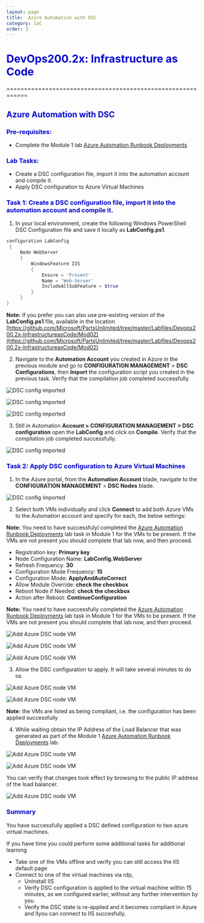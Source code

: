 ```yaml
---
layout: page
title:  Azure Automation with DSC
category: IaC
order: 3
---
```


<h1><span style="color: #0000CD;">DevOps200.2x: Infrastructure as Code</span></h1>
============================================================

<h2><span style="color: #0000CD;">Azure Automation with DSC </span></h2>


<h3><span style="color: #0000CD;"> Pre-requisites:</span></h3>

- Complete the Module 1 lab [Azure Automation Runbook Deployments](https://microsoft.github.io/PartsUnlimited/iac/200.2x-IaCM01AzureAuto.html)
 

<h3><span style="color: #0000CD;"> Lab Tasks:</span></h3> 


- Create a DSC configuration file, import it into the automation account and compile it. 
- Apply DSC configuration to Azure Virtual Machines
  

  
<h3><span style="color: #0000CD;">Task 1: Create a DSC configuration file, import it into the automation account and compile it. </span></h3> 

1. In your local environment, create the following Windows PowerShell DSC Configuration file and save it locally as **LabConfig.ps1**. 

```powershell
configuration LabConfig 
 { 
     Node WebServer 
     { 
         WindowsFeature IIS 
         { 
             Ensure = 'Present' 
             Name = 'Web-Server' 
             IncludeAllSubFeature = $true 
         } 
     } 
} 
```

**Note:** If you prefer you can also use pre-existing version of the **LabConfig.ps1** file, available in the location [https://github.com/Microsoft/PartsUnlimited/tree/master/Labfiles/Devops200.2x-InfrastructureasCode/Mod02](https://github.com/Microsoft/PartsUnlimited/tree/master/Labfiles/Devops200.2x-InfrastructureasCode/Mod02)


2.	Navigate to the **Automation Account** you created in Azure in the previous module and go to **CONFIGURATION MANAGEMENT** > **DSC Configurations**, then **Import** the configuration script you created in the previous task. Verify that the compilation job completed successfully. 
 
 
![DSC config imported](..\assets\azureautodsc-jan2018\adddscconfigfile.png)

 
![DSC config imported](..\assets\azureautodsc-jan2018\importdscconfigfile.png)
 


![DSC config imported](..\assets\azureautodsc-jan2018\Labconfigimported.png)


3. Still in Automation **Account > CONFIGURATION MANAGEMENT > DSC configuration** open the **LabConfig** and click on **Compile**. Verify that the compilation job completed successfully.

![DSC config imported](..\assets\azureautodsc-jan2018\dsccompile.png)



  
<h3><span style="color: #0000CD;">Task 2: Apply DSC configuration to Azure Virtual Machines</span></h3>  	

1.	In the Azure portal, from the **Automation Account** blade, navigate to the **CONFIGURATION MANAGEMENT** > **DSC Nodes** blade. 


![DSC config imported](..\assets\azureautodsc-jan2018\dscnodes.png)

2.	Select both VMs individually and click **Connect** to add both Azure VMs to the Automation account and specify for each, the below settings: 

**Note:** You need to have successfulyl completed the [Azure Automation Runbook Deployments](https://microsoft.github.io/PartsUnlimited/iac/200.2x-IaCM01AzureAuto.html) lab task in Module 1 for the VMs to be present. If the VMs are not present you should complete that lab now, and then proceed.





- Registration key: **Primary key** 
- Node Configuration Name: **LabConfig.WebServer** 
- Refresh Frequency: **30** 
- Configuration Mode Frequency: **15** 
- Configuration Mode: **ApplyAndAutoCorrect**
- Allow Module Override: **check the checkbox** 
- Reboot Node if Needed: **check the checkbox**
- Action after Reboot: **ContinueConfiguration** 


**Note:** You need to have successfully completed the [Azure Automation Runbook Deployments](https://microsoft.github.io/PartsUnlimited/iac/200.2x-IaCM01AzureAuto.html) lab task in Module 1 for the VMs to be present. If the VMs are not present you should complete that lab now, and then proceed.

![Add Azure DSC node VM](..\assets\azureautodsc-jan2018\addazurevm.png)


![Add Azure DSC node VM](..\assets\azureautodsc-jan2018\addazurevm1.png)

![Add Azure DSC node VM](..\assets\azureautodsc-jan2018\vmregistration.png)


3.	Allow the DSC configuration to apply. It will take several minutes to do os

![Add Azure DSC node VM](..\assets\azureautodsc-jan2018\vmconnecting.png)


![Add Azure DSC node VM](..\assets\azureautodsc-jan2018\dscnodesadded.png)

**Note:** the VMs are listed as being compliant, i.e. the configuration has been applied successfully

4. While waiting obtain the IP Address of the Load Balancer that was generated as part of the Module 1 [Azure Automation Runbook Deployments](https://microsoft.github.io/PartsUnlimited/iac/200.2x-IaCM01AzureAuto.html) lab.

![Add Azure DSC node VM](..\assets\azureautodsc-jan2018\loadbalancer.png)


![Add Azure DSC node VM](..\assets\azureautodsc-jan2018\lbip.png)


You can verify that changes took effect by browsing to the public IP address of the load balancer. 
 
![Add Azure DSC node VM](..\assets\azureautodsc-jan2018\lbconnectediis.png)


<h3><span style="color: #0000CD;"> Summary</span></h3>
You have successfully applied a DSC defined configuration to two azure virtual machines.

If you have time you could perform some additional tasks for additional learning
- Take one of the VMs offline and verify you can still access the IIS default page 
- Connect to one of the virtual machines via rdp, 
    - Uninstall IIS
    - Verify DSC configuration is applied to the virtual machine within 15 minutes, as we configured earlier, without any further intervention by you 
    - Verify the DSC state is re-applied and it becomes compliant in Azure and IIyou can connect to IIS succesfully.



